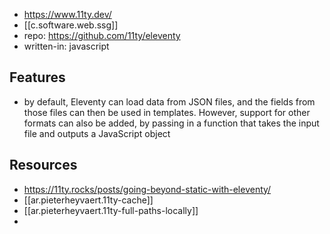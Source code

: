 
- https://www.11ty.dev/
- [[c.software.web.ssg]]
- repo: https://github.com/11ty/eleventy
- written-in: javascript

## Features

- by default, Eleventy can load data from JSON files, and the fields from those files can then be used in templates. However, support for other formats can also be added, by passing in a function that takes the input file and outputs a JavaScript object

## Resources

- https://11ty.rocks/posts/going-beyond-static-with-eleventy/
- [[ar.pieterheyvaert.11ty-cache]]
- [[ar.pieterheyvaert.11ty-full-paths-locally]]
- 